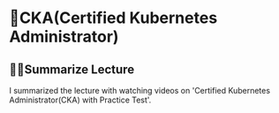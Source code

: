 # 🌟CKA(Certified Kubernetes Administrator)

## ✍🏻Summarize Lecture

I summarized the lecture with watching videos on 'Certified Kubernetes Administrator(CKA) with Practice Test'.


